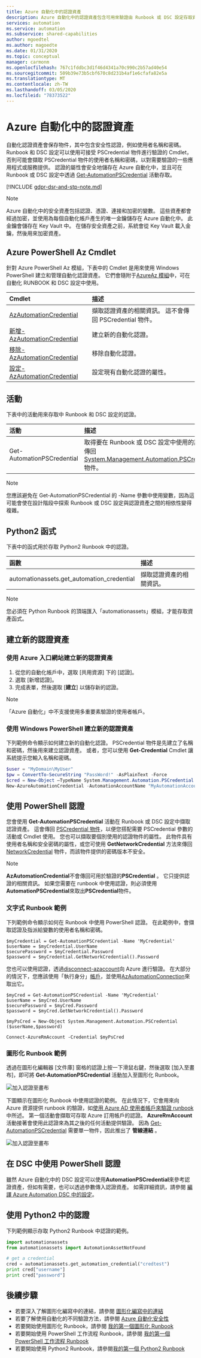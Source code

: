 ```yaml
---
title: Azure 自動化中的認證資產
description: Azure 自動化中的認證資產包含可用來驗證由 Runbook 或 DSC 設定存取資源的安全性認證。 本文說明如何建立認證資產和在 Runbook 或 DSC 設定中使用它們。
services: automation
ms.service: automation
ms.subservice: shared-capabilities
author: mgoedtel
ms.author: magoedte
ms.date: 01/31/2020
ms.topic: conceptual
manager: carmonm
ms.openlocfilehash: 767c1fddbc3d1f46d4341a70c990c2b57ad40e54
ms.sourcegitcommit: 509b39e73b5cbf670c8d231b4af1e6cfafa82e5a
ms.translationtype: MT
ms.contentlocale: zh-TW
ms.lasthandoff: 03/05/2020
ms.locfileid: "78373522"
---
```

# <a name="credential-assets-in-azure-automation"></a>Azure 自動化中的認證資產

自動化認證資產會保存物件，其中包含安全性認證，例如使用者名稱和密碼。 Runbook 和 DSC 設定可以使用可接受 PSCredential 物件進行驗證的 Cmdlet，否則可能會擷取 PSCredential 物件的使用者名稱和密碼，以對需要驗證的一些應用程式或服務提供。 認證的屬性會安全地儲存在 Azure 自動化中，並且可在 Runbook 或 DSC 設定中透過 [Get-AutomationPSCredential](#activities) 活動存取。

[!INCLUDE [gdpr-dsr-and-stp-note.md](../../../includes/gdpr-dsr-and-stp-note.md)]

> [!NOTE]
> Azure 自動化中的安全資產包括認證、憑證、連接和加密的變數。 這些資產都會經過加密，並使用為每個自動化帳戶產生的唯一金鑰儲存在 Azure 自動化中。 此金鑰會儲存在 Key Vault 中。 在儲存安全資產之前，系統會從 Key Vault 載入金鑰，然後用來加密資產。

## <a name="azure-powershell-az-cmdlets"></a>Azure PowerShell Az Cmdlet

針對 Azure PowerShell Az 模組，下表中的 Cmdlet 是用來使用 Windows PowerShell 建立和管理自動化認證資產。 它們會隨附于[AzureAz 模組](/powershell/azure/new-azureps-module-az?view=azps-1.1.0)中，可在自動化 RUNBOOK 和 DSC 設定中使用。

| Cmdlet | 描述 |
|:--- |:--- |
| [AzAutomationCredential](/powershell/module/az.automation/get-azautomationcredential?view=azps-3.3.0) |擷取認證資產的相關資訊。 這不會傳回 PSCredential 物件。  |
| [新增-AzAutomationCredential](/powershell/module/az.automation/new-azautomationcredential?view=azps-3.3.0) |建立新的自動化認證。 |
| [移除-AzAutomationCredential](/powershell/module/az.automation/remove-azautomationcredential?view=azps-3.3.0) |移除自動化認證。 |
| [設定-AzAutomationCredential](/powershell/module/az.automation/set-azautomationcredential?view=azps-3.3.0) |設定現有自動化認證的屬性。 |

## <a name="activities"></a>活動

下表中的活動用來存取中 Runbook 和 DSC 設定的認證。

| 活動 | 描述 |
|:--- |:--- |
| Get-AutomationPSCredential |取得要在 Runbook 或 DSC 設定中使用的認證。 傳回 [System.Management.Automation.PSCredential](/dotnet/api/system.management.automation.pscredential) 物件。 |

> [!NOTE]
> 您應該避免在 Get-AutomationPSCredential 的 -Name 參數中使用變數，因為這可能會使在設計階段中探索 Runbook 或 DSC 設定與認證資產之間的相依性變得複雜。

## <a name="python2-functions"></a>Python2 函式

下表中的函式用於存取 Python2 Runbook 中的認證。

| 函數 | 描述 |
|:---|:---|
| automationassets.get_automation_credential | 擷取認證資產的相關資訊。 |

> [!NOTE]
> 您必須在 Python Runbook 的頂端匯入「automationassets」模組，才能存取資產函式。

## <a name="creating-a-new-credential-asset"></a>建立新的認證資產

### <a name="to-create-a-new-credential-asset-with-the-azure-portal"></a>使用 Azure 入口網站建立新的認證資產

1. 從您的自動化帳戶中，選取 [共用資源] 下的 [認證]。
1. 選取 [新增認證]。
1. 完成表單，然後選取 [**建立**] 以儲存新的認證。

> [!NOTE]
> 「Azure 自動化」中不支援使用多重要素驗證的使用者帳戶。

### <a name="to-create-a-new-credential-asset-with-windows-powershell"></a>使用 Windows PowerShell 建立新的認證資產

下列範例命令顯示如何建立新的自動化認證。 PSCredential 物件是先建立了名稱和密碼，然後用來建立認證資產。 或者，您可以使用 **Get-Credential** Cmdlet 讓系統提示您輸入名稱和密碼。

```powershell
$user = "MyDomain\MyUser"
$pw = ConvertTo-SecureString "PassWord!" -AsPlainText -Force
$cred = New-Object –TypeName System.Management.Automation.PSCredential –ArgumentList $user, $pw
New-AzureAutomationCredential -AutomationAccountName "MyAutomationAccount" -Name "MyCredential" -Value $cred
```

## <a name="using-a-powershell-credential"></a>使用 PowerShell 認證

您會使用 **Get-AutomationPSCredential** 活動在 Runbook 或 DSC 設定中擷取認證資產。 這會傳回 [PSCredential 物件](/dotnet/api/system.management.automation.pscredential)，以便您搭配需要 PSCredential 參數的活動或 Cmdlet 使用。 您也可以擷取要個別使用的認證物件的屬性。 此物件具有使用者名稱和安全密碼的屬性，或您可使用 **GetNetworkCredential** 方法來傳回 [NetworkCredential](/dotnet/api/system.net.networkcredential) 物件，而該物件提供的密碼版本不安全。

> [!NOTE]
> **AzAutomationCredential**不會傳回可用於驗證的**PSCredential** 。 它只提供認證的相關資訊。 如果您需要在 runbook 中使用認證，則必須使用**AutomationPSCredential**來取出**PSCredential**物件。

### <a name="textual-runbook-sample"></a>文字式 Runbook 範例

下列範例命令顯示如何在 Runbook 中使用 PowerShell 認證。 在此範例中，會擷取認證及指派給變數的使用者名稱和密碼。

```azurepowershell
$myCredential = Get-AutomationPSCredential -Name 'MyCredential'
$userName = $myCredential.UserName
$securePassword = $myCredential.Password
$password = $myCredential.GetNetworkCredential().Password
```

您也可以使用認證，透過[disconnect-azaccount](/powershell/module/az.accounts/connect-azaccount?view=azps-3.3.0)向 Azure 進行驗證。 在大部分的情況下，您應該使用「執行身分」[帳戶](../manage-runas-account.md)，並使用[AzAutomationConnection](../automation-connections.md)來取出它。

```azurepowershell
$myCred = Get-AutomationPSCredential -Name 'MyCredential'
$userName = $myCred.UserName
$securePassword = $myCred.Password
$password = $myCred.GetNetworkCredential().Password

$myPsCred = New-Object System.Management.Automation.PSCredential ($userName,$password)

Connect-AzureRmAccount -Credential $myPsCred
```

### <a name="graphical-runbook-sample"></a>圖形化 Runbook 範例

透過在圖形化編輯器 [文件庫] 窗格的認證上按一下滑鼠右鍵，然後選取 [加入至畫布]，即可將 **Get-AutomationPSCredential** 活動加入至圖形化 Runbook。

![加入認證至畫布](../media/credentials/credential-add-canvas.png)

下圖顯示在圖形化 Runbook 中使用認證的範例。 在此情況下，它會用來向 Azure 資源提供 runbook 的驗證，如[使用 Azure AD 使用者帳戶來驗證 runbook](../automation-create-aduser-account.md)中所述。 第一個活動會擷取可存取 Azure 訂用帳戶的認證。 **AzureRmAccount**活動接著會使用此認證來為其之後的任何活動提供驗證。 因為 [Get-AutomationPSCredential](../automation-graphical-authoring-intro.md#links-and-workflow) 需要單一物件，因此推出了 **管線連結** 。  

![加入認證至畫布](../media/credentials/get-credential.png)

## <a name="using-a-powershell-credential-in-dsc"></a>在 DSC 中使用 PowerShell 認證

雖然 Azure 自動化中的 DSC 設定可以使用**AutomationPSCredential**來參考認證資產，但如有需要，也可以透過參數傳入認證資產。 如需詳細資訊，請參閱 [編譯 Azure Automation DSC 中的設定](../automation-dsc-compile.md#credential-assets)。

## <a name="using-credentials-in-python2"></a>使用 Python2 中的認證

下列範例顯示存取 Python2 Runbook 中認證的範例。

```python
import automationassets
from automationassets import AutomationAssetNotFound

# get a credential
cred = automationassets.get_automation_credential("credtest")
print cred["username"]
print cred["password"]
```

## <a name="next-steps"></a>後續步驟

* 若要深入了解圖形化編寫中的連結，請參閱 [圖形化編寫中的連結](../automation-graphical-authoring-intro.md#links-and-workflow)
* 若要了解使用自動化的不同驗證方法，請參閱 [Azure 自動化安全性](../automation-security-overview.md)
* 若要開始使用圖形化 Runbook，請參閱 [我的第一個圖形化 Runbook](../automation-first-runbook-graphical.md)
* 若要開始使用 PowerShell 工作流程 Runbook，請參閱 [我的第一個 PowerShell 工作流程 Runbook](../automation-first-runbook-textual.md)
* 若要開始使用 Python2 Runbook，請參閱[我的第一個 Python2 Runbook](../automation-first-runbook-textual-python2.md) 
